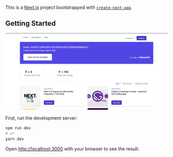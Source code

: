 This is a [Next.js](https://nextjs.org/) project bootstrapped with [`create-next-app`](https://github.com/vercel/next.js/tree/canary/packages/create-next-app).

## Getting Started

![Alt text](/app.png?raw=true "Ehtereum Marketplace")

First, run the development server:

```bash
npm run dev
# or
yarn dev
```

Open [http://localhost:3000](http://localhost:3000) with your browser to see the result.
